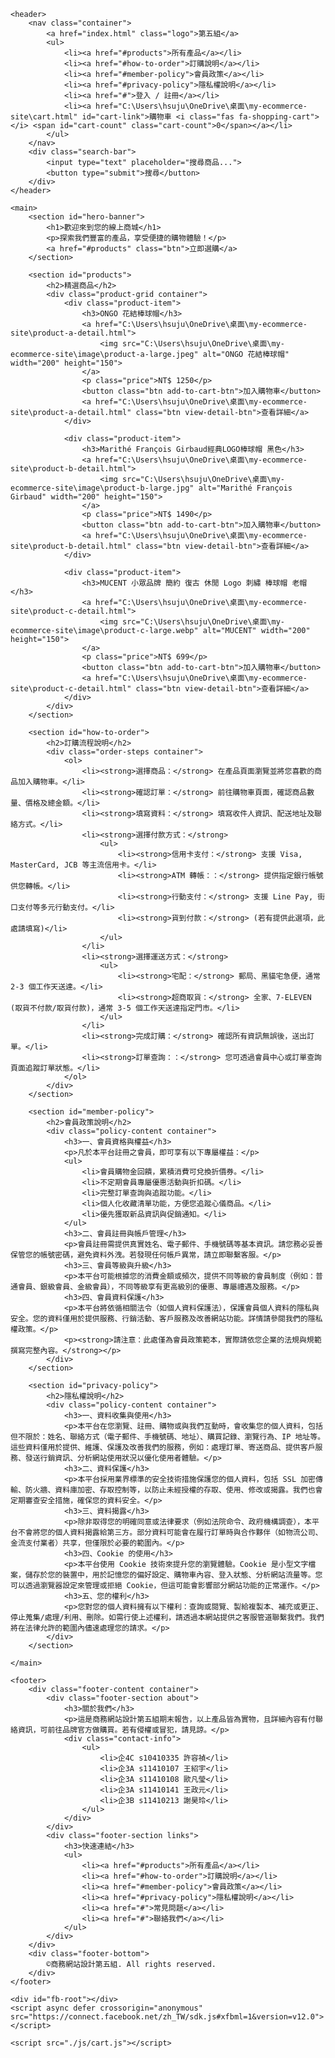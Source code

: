 <html lang="zh-Hant">
<head>
    <meta charset="UTF-8">
    <meta name="viewport" content="width=device-width, initial-scale=1.0">
    <title>商務網站設計第五組 - 探索優質商品</title>
    <link rel="stylesheet" href="C:\Users\hsuju\OneDrive\桌面\css\style.css">
    <link rel="stylesheet" href="https://cdnjs.cloudflare.com/ajax/libs/font-awesome/6.0.0-beta3/css/all.min.css">
</head>
<body>

    <header>
        <nav class="container">
            <a href="index.html" class="logo">第五組</a>
            <ul>
                <li><a href="#products">所有產品</a></li>
                <li><a href="#how-to-order">訂購說明</a></li>
                <li><a href="#member-policy">會員政策</a></li>
                <li><a href="#privacy-policy">隱私權說明</a></li>
                <li><a href="#">登入 / 註冊</a></li>
                <li><a href="C:\Users\hsuju\OneDrive\桌面\my-ecommerce-site\cart.html" id="cart-link">購物車 <i class="fas fa-shopping-cart"></i> <span id="cart-count" class="cart-count">0</span></a></li>
            </ul>
        </nav>
        <div class="search-bar">
            <input type="text" placeholder="搜尋商品...">
            <button type="submit">搜尋</button>
        </div>
    </header>

    <main>
        <section id="hero-banner">
            <h1>歡迎來到您的線上商城</h1>
            <p>探索我們豐富的產品，享受便捷的購物體驗！</p>
            <a href="#products" class="btn">立即選購</a>
        </section>

        <section id="products">
            <h2>精選商品</h2>
            <div class="product-grid container">
                <div class="product-item">
                    <h3>ONGO 花結棒球帽</h3>
                    <a href="C:\Users\hsuju\OneDrive\桌面\my-ecommerce-site\product-a-detail.html">
                        <img src="C:\Users\hsuju\OneDrive\桌面\my-ecommerce-site\image\product-a-large.jpeg" alt="ONGO 花結棒球帽" width="200" height="150">
                    </a>
                    <p class="price">NT$ 1250</p>
                    <button class="btn add-to-cart-btn">加入購物車</button>
                    <a href="C:\Users\hsuju\OneDrive\桌面\my-ecommerce-site\product-a-detail.html" class="btn view-detail-btn">查看詳細</a>
                </div>

                <div class="product-item">
                    <h3>Marithé François Girbaud經典LOGO棒球帽 黑色</h3>
                    <a href="C:\Users\hsuju\OneDrive\桌面\my-ecommerce-site\product-b-detail.html">
                        <img src="C:\Users\hsuju\OneDrive\桌面\my-ecommerce-site\image\product-b-large.jpg" alt="Marithé François Girbaud" width="200" height="150">
                    </a>
                    <p class="price">NT$ 1490</p>
                    <button class="btn add-to-cart-btn">加入購物車</button>
                    <a href="C:\Users\hsuju\OneDrive\桌面\my-ecommerce-site\product-b-detail.html" class="btn view-detail-btn">查看詳細</a>
                </div>

                <div class="product-item">
                    <h3>MUCENT 小眾品牌 簡約 復古 休閒 Logo 刺繡 棒球帽 老帽</h3>
                    <a href="C:\Users\hsuju\OneDrive\桌面\my-ecommerce-site\product-c-detail.html">
                        <img src="C:\Users\hsuju\OneDrive\桌面\my-ecommerce-site\image\product-c-large.webp" alt="MUCENT" width="200" height="150">
                    </a>
                    <p class="price">NT$ 699</p>
                    <button class="btn add-to-cart-btn">加入購物車</button>
                    <a href="C:\Users\hsuju\OneDrive\桌面\my-ecommerce-site\product-c-detail.html" class="btn view-detail-btn">查看詳細</a>
                </div>
            </div>
        </section>

        <section id="how-to-order">
            <h2>訂購流程說明</h2>
            <div class="order-steps container">
                <ol>
                    <li><strong>選擇商品：</strong> 在產品頁面瀏覽並將您喜歡的商品加入購物車。</li>
                    <li><strong>確認訂單：</strong> 前往購物車頁面，確認商品數量、價格及總金額。</li>
                    <li><strong>填寫資料：</strong> 填寫收件人資訊、配送地址及聯絡方式。</li>
                    <li><strong>選擇付款方式：</strong>
                        <ul>
                            <li><strong>信用卡支付：</strong> 支援 Visa, MasterCard, JCB 等主流信用卡。</li>
                            <li><strong>ATM 轉帳：：</strong> 提供指定銀行帳號供您轉帳。</li>
                            <li><strong>行動支付：</strong> 支援 Line Pay, 街口支付等多元行動支付。</li>
                            <li><strong>貨到付款：</strong> (若有提供此選項，此處請填寫)</li>
                        </ul>
                    </li>
                    <li><strong>選擇運送方式：</strong>
                        <ul>
                            <li><strong>宅配：</strong> 郵局、黑貓宅急便，通常 2-3 個工作天送達。</li>
                            <li><strong>超商取貨：</strong> 全家、7-ELEVEN (取貨不付款/取貨付款)，通常 3-5 個工作天送達指定門市。</li>
                        </ul>
                    </li>
                    <li><strong>完成訂購：</strong> 確認所有資訊無誤後，送出訂單。</li>
                    <li><strong>訂單查詢：：</strong> 您可透過會員中心或訂單查詢頁面追蹤訂單狀態。</li>
                </ol>
            </div>
        </section>

        <section id="member-policy">
            <h2>會員政策說明</h2>
            <div class="policy-content container">
                <h3>一、會員資格與權益</h3>
                <p>凡於本平台註冊之會員，即可享有以下專屬權益：</p>
                <ul>
                    <li>會員購物金回饋，累積消費可兌換折價券。</li>
                    <li>不定期會員專屬優惠活動與折扣碼。</li>
                    <li>完整訂單查詢與追蹤功能。</li>
                    <li>個人化收藏清單功能，方便您追蹤心儀商品。</li>
                    <li>優先獲取新品資訊與促銷通知。</li>
                </ul>
                <h3>二、會員註冊與帳戶管理</h3>
                <p>會員註冊需提供真實姓名、電子郵件、手機號碼等基本資訊。請您務必妥善保管您的帳號密碼，避免資料外洩。若發現任何帳戶異常，請立即聯繫客服。</p>
                <h3>三、會員等級與升級</h3>
                <p>本平台可能根據您的消費金額或頻次，提供不同等級的會員制度（例如：普通會員、銀級會員、金級會員），不同等級享有更高級別的優惠、專屬禮遇及服務。</p>
                <h3>四、會員資料保護</h3>
                <p>本平台將依循相關法令（如個人資料保護法），保護會員個人資料的隱私與安全。您的資料僅用於提供服務、行銷活動、客戶服務及改善網站功能。詳情請參閱我們的隱私權政策。</p>
                <p><strong>請注意：此處僅為會員政策範本，實際請依您企業的法規與規範撰寫完整內容。</strong></p>
            </div>
        </section>

        <section id="privacy-policy">
            <h2>隱私權說明</h2>
            <div class="policy-content container">
                <h3>一、資料收集與使用</h3>
                <p>本平台在您瀏覽、註冊、購物或與我們互動時，會收集您的個人資料，包括但不限於：姓名、聯絡方式（電子郵件、手機號碼、地址）、購買記錄、瀏覽行為、IP 地址等。這些資料僅用於提供、維護、保護及改善我們的服務，例如：處理訂單、寄送商品、提供客戶服務、發送行銷資訊、分析網站使用狀況以優化使用者體驗。</p>
                <h3>二、資料保護</h3>
                <p>本平台採用業界標準的安全技術措施保護您的個人資料，包括 SSL 加密傳輸、防火牆、資料庫加密、存取控制等，以防止未經授權的存取、使用、修改或揭露。我們也會定期審查安全措施，確保您的資料安全。</p>
                <h3>三、資料揭露</h3>
                <p>除非取得您的明確同意或法律要求（例如法院命令、政府機構調查），本平台不會將您的個人資料揭露給第三方。部分資料可能會在履行訂單時與合作夥伴（如物流公司、金流支付業者）共享，但僅限於必要的範圍內。</p>
                <h3>四、Cookie 的使用</h3>
                <p>本平台使用 Cookie 技術來提升您的瀏覽體驗。Cookie 是小型文字檔案，儲存於您的裝置中，用於記憶您的偏好設定、購物車內容、登入狀態、分析網站流量等。您可以透過瀏覽器設定來管理或拒絕 Cookie，但這可能會影響部分網站功能的正常運作。</p>
                <h3>五、您的權利</h3>
                <p>您對您的個人資料擁有以下權利：查詢或閱覽、製給複製本、補充或更正、停止蒐集/處理/利用、刪除。如需行使上述權利，請透過本網站提供之客服管道聯繫我們。我們將在法律允許的範圍內儘速處理您的請求。</p>
            </div>
        </section>

    </main>

    <footer>
        <div class="footer-content container">
            <div class="footer-section about">
                <h3>關於我們</h3>
                <p>這是商務網站設計第五組期末報告，以上產品皆為實物，且詳細內容有付聯絡資訊，可前往品牌官方做購買。若有侵權或冒犯，請見諒。</p>
                <div class="contact-info">
                    <ul>
                        <li>企4C s10410335 許容禎</li>
                        <li>企3A s11410107 王紹宇</li>
                        <li>企3A s11410108 歐凡瑩</li>
                        <li>企3A s11410141 王政元</li>
                        <li>企3B s11410213 謝昊玲</li>
                    </ul>
                </div>
            </div>
            <div class="footer-section links">
                <h3>快速連結</h3>
                <ul>
                    <li><a href="#products">所有產品</a></li>
                    <li><a href="#how-to-order">訂購說明</a></li>
                    <li><a href="#member-policy">會員政策</a></li>
                    <li><a href="#privacy-policy">隱私權說明</a></li>
                    <li><a href="#">常見問題</a></li>
                    <li><a href="#">聯絡我們</a></li>
                </ul>
            </div>
        </div>
        <div class="footer-bottom">
            ©商務網站設計第五組. All rights reserved.
        </div>
    </footer>

    <div id="fb-root"></div>
    <script async defer crossorigin="anonymous" src="https://connect.facebook.net/zh_TW/sdk.js#xfbml=1&version=v12.0"></script>

    <script src="./js/cart.js"></script>

</body>
</html>
